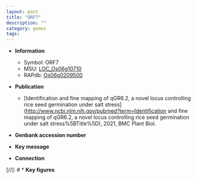 ```yaml
---
layout: post
title: "ORF7"
description: ""
category: genes
tags: 
---
```


* **Information**  
    + Symbol: ORF7  
    + MSU: [LOC_Os06g10710](http://rice.uga.edu/cgi-bin/ORF_infopage.cgi?orf=LOC_Os06g10710)  
    + RAPdb: [Os06g0209500](http://rapdb.dna.affrc.go.jp/viewer/gbrowse_details/irgsp1?name=Os06g0209500)  

* **Publication**  
    + [Identification and fine mapping of qGR6.2, a novel locus controlling rice seed germination under salt stress](http://www.ncbi.nlm.nih.gov/pubmed?term=Identification and fine mapping of qGR6.2, a novel locus controlling rice seed germination under salt stress%5BTitle%5D), 2021, BMC Plant Biol.

* **Genbank accession number**  

* **Key message**  

* **Connection**  

[//]: # * **Key figures**  


